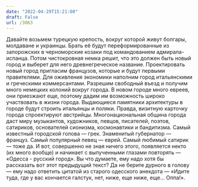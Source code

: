 ```yaml
---
date: "2022-04-29T15:21:00"
draft: False
url: /3063
---
```


Давайте возьмем турецкую крепость, вокруг которой живут болгары, молдаване и украинцы. Брать её будут переформированные из запорожских в черноморские козаки под командованием адмирала-испанца. Потом чистокровная немка решит, что это должен быть новый город и выберет для него древнегреческое название.
Проектировать новый город пригласим французов, которые и будут первыми правителями. Для оживления экономики наполним город итальянскими и греческими коммерсантами. Разрешим свободный въезд и получим много немецких колоний вокруг города. В новом городе много евреев, они приезжают еще, поэтому дадим им возможность широко участвовать в жизни города.
Выдающиеся памятники архитектуры в городе будут строить итальянцы и поляки. Правда, визитную карточку города спроектируют австрийцы. Многонациональная община города даст миру музыкантов, художников, певцов, писателей, поэтов, сатириков, основателей сионизма, космонавтики и бандитизма. 
Самый известный городской голова — грек. Знаменитый губернатор — француз. Самый популярный певец — еврей. Самый любимый сатирик — тоже да. 
И вот, совершенно не зная ничего этого, появляется некто (их много вообще) и начинает с выпученными глазами повторять — «Одесса - русский город». Вы что думаете, ему надо хотя бы рассказать вот этот предыдущий текст? Да не берите дурного в голову — ему надо ответить цитатой из старого одесского анекдота — «Идите туда, где у вас кончается галстук, нет, ниже, еще ниже, еще… Оппа!».
